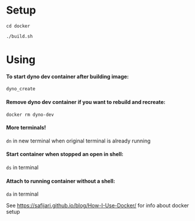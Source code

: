 # Setup

`cd docker`

`./build.sh`

# Using

#### To start dyno dev container after building image:
`dyno_create`

#### Remove dyno dev container if you want to rebuild and recreate:
`docker rm dyno-dev`

#### More terminals!
`dn` in new terminal when original terminal is already running

#### Start container when stopped an open in shell:
`ds` in terminal

#### Attach to running container without a shell:
`da` in terminal


See https://safijari.github.io/blog/How-I-Use-Docker/ for info about docker setup

